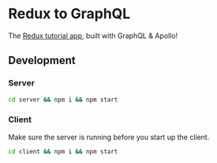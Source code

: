 # Redux to GraphQL

The [Redux tutorial app](https://redux.js.org/advanced/example-reddit-api),  built with GraphQL & Apollo!

## Development

### Server

```bash
cd server && npm i && npm start
```

### Client

Make sure the server is running before you start up the client.

```bash
cd client && npm i && npm start
```